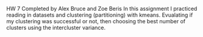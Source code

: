 HW 7 Completed by Alex Bruce and Zoe Beris
In this assignment I practiced reading in datasets and clustering (partitioning) with kmeans. 
Evualating if my clustering was successful or not, then choosing the best number of clusters using the intercluster variance.
